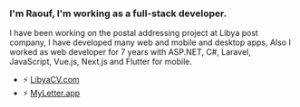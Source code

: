 ### I'm Raouf, I'm working as a full-stack developer.
I have been working on the postal addressing project at Libya post company, I have developed many web and mobile and desktop apps, Also I worked as web developer for 7 years with ASP.NET, C#, Laravel, JavaScript, Vue.js, Next.js and Flutter for mobile.

- ⚡ [LibyaCV.com](https://libyacv.com)
- ⚡ [MyLetter.app](https://myletter.app)


<!--
**raoufgr/raoufgr** is a ✨ _special_ ✨ repository because its `README.md` (this file) appears on your GitHub profile.
- 🌱 I’m currently learning Design Patterns and Foucs on C# and Rust Language.
Here are some ideas to get you started:

- 🔭 I’m currently working on ...
- 🌱 I’m currently learning ...
- 👯 I’m looking to collaborate on ...
- 🤔 I’m looking for help with ...
- 💬 Ask me about ...
- 📫 How to reach me: ...
- 😄 Pronouns: ...
- ⚡ Fun fact: ...
-->
